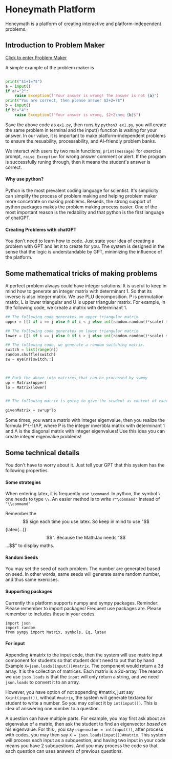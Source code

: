 # Honeymath Platform 

Honeymath is a platform of creating interactive and platform-independent problems.

## Introduction to Problem Maker

<a href="platform/index.html">Click to enter Problem Maker</a>

A simple example of the problem maker is 

```python

print("$1+1=?$")
a = input()
if a!="2":
	raise Exception(f"Your answer is wrong! The answer is not {a}")
print("You are correct, then please answer $2+2=?$")
b = input()
if b!="4":
	raise Exception(f"Your answer is wrong, $2+2\neq {b}$")

```
<!--
[DownloadPythonCode](ex1.py)
-->
Save the above code as `ex1.py`, then runs by `python3 ex1.py`, you will create the same problem in terminal and the input() function is waiting for your answer. In our value, it is important to make platform-independent problems to ensure the resuability, processability, and AI-friendly problem banks.

We interact with users by two main functions, `print(message)` for exercise prompt, `raise Exception` for wrong answer comment or alert. If the program is successfully runing through, then it means the student's answer is correct.

#### Why use python?
 Python is the most prevalent coding language for scientist. It's simplicity can simplify the process of problem making and helping problem maker more concetrate on making problems. Besieds, the strong support of python packages makes the problem making process easier. One of the most important reason is the redability and that python is the first language of chatGPT.

#### Creating Problems with chatGPT

You don't need to learn how to code. Just state your idea of creating a problem with GPT and let it to create for you. The system is designed in the sense that the logic is understandable by GPT, minimizing the influence of the platform.


## Some mathematical tricks of making problems

A perfect problem always could have integer solutions. It is useful to keep in mind how to generate an integer matrix with determinant 1. So that its inverse is also integer matrix. We use PLU decomposition. P is permutation matrix, L is lower triangular and U is upper triangular matrix. For example, in the following code, we create a matrix with determinant 1.
```python
## The following code generates an upper triangular matrix
upper = [[1 if i == j else 0 if i < j else int(random.random()*scale) for j in range(n)] for i in range(n)]

## The following code generates an lower triangular matrix
lower = [[1 if i == j else 0 if i > j else int(random.random()*scale) for j in range(n)] for i in range(n)]

## The following code, we generate a random switching matrix.
switch = list(range(n))
random.shuffle(switch)
sw = eye(n)[switch,:]

  

## Pack the above into matrices that can be processed by sympy
up = Matrix(upper)
lo = Matrix(lower)


## The following matrix is going to give the student as content of exercise

givenMatrix = sw*up*lo
```

Some times, you want a matrix with integer eigenvalue, then you realize the formula P^{-1}ΛP, where P is the integer invertibla matrix with determinant 1 and Λ is the diagonal matrix with integer eigenvalues! Use this idea you can create integer eigenvalue problems!


## Some technical details

You don't have to worry about it. Just tell your GPT that this system has the following properties
#### Some strategies
When entering latex, it is frequently use `\command`. In python, the symbol `\` one needs to type `\\`. An easier method is to write `r"\command"` instead of `"\\command"`

Remember the $$ sign each time you use latex. So keep in mind to use "$${latex(...)}$$". Because the MathJax needs "$$...$$" to display maths.

#### Random Seeds

You may set the seed of each problem. The number are generated based on seed. In other words, same seeds will generate same random number, and thus same exercises.

#### Supporting packages

Currently this platform supports numpy and sympy packages. Reminder: Please remember to import packages! Frequent use packages are. Please remember to includes these in your codes.

```
import json
import random
from sympy import Matrix, symbols, Eq, latex
``` 

#### For input

Appending #matrix to the input code, then the system will use matrix input component for students so that student don't need to put that by hand Example `X=json.loads(input())#matrix`. The component would return a 3d array. It is the collection of matrices. Each matrix is a 2d-array. The reason we use `json.loads` is that the `input` will only return a string, and we need `json.loads` to convert it to an array.

However, you have option of not appending #matrix, just say `X=int(input())`, without `#matrix`, the system will generate textarea for student to write a number. So you may collect it by `int(input())`. This is idea of answering one number to a question.

A question can have multiple parts. For example, you may first ask about an eigenvalue of a matrix, then ask the student to find an eigenvector *based on* his eigenvalue. For this , you say `eigenvalue = int(input())`, after process with codes, you may then say `X = json.loads(input())#matrix`. This system will process each input as a subquestion, and having two input in your code means you have 2 subquestions. And you may process the code so that each question can uses answers of previous questions.
